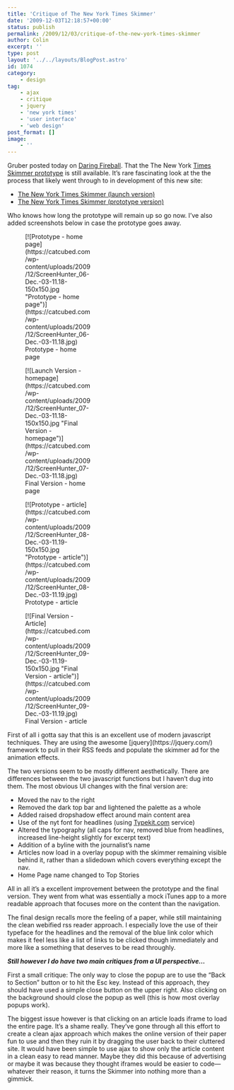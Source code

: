 ```yaml
---
title: 'Critique of The New York Times Skimmer'
date: '2009-12-03T12:18:57+00:00'
status: publish
permalink: /2009/12/03/critique-of-the-new-york-times-skimmer
author: Colin
excerpt: ''
type: post
layout: '../../layouts/BlogPost.astro'
id: 1074
category:
    - design
tag:
    - ajax
    - critique
    - jquery
    - 'new york times'
    - 'user interface'
    - 'web design'
post_format: []
image:
    - ''
---
```

Gruber posted today on [Daring Fireball](https://daringfireball.net). That the The New York [Times Skimmer prototype](https://daringfireball.net/linked/2009/12/03/article-skimmer) is still available. It’s rare fascinating look at the the process that likely went through to in development of this new site:

- [The New York Times Skimmer (launch version)](https://www.nytimes.com/timesskimmer/)
- [The New York Times Skimmer (prototype version)](https://prototype.nytimes.com/gst/articleSkimmer/)

Who knows how long the prototype will remain up so go now. I’ve also added screenshots below in case the prototype goes away.

<div class="ceebox"><figure aria-describedby="caption-attachment-1076" class="wp-caption alignleft" id="attachment_1076" style="width: 150px">[![Prototype - home page](https://catcubed.com/wp-content/uploads/2009/12/ScreenHunter_06-Dec.-03-11.18-150x150.jpg "Prototype - home page")](https://catcubed.com/wp-content/uploads/2009/12/ScreenHunter_06-Dec.-03-11.18.jpg)<figcaption class="wp-caption-text" id="caption-attachment-1076">Prototype - home page</figcaption></figure><figure aria-describedby="caption-attachment-1077" class="wp-caption alignleft" id="attachment_1077" style="width: 150px">[![Launch Version - homepage](https://catcubed.com/wp-content/uploads/2009/12/ScreenHunter_07-Dec.-03-11.18-150x150.jpg "Final Version - homepage")](https://catcubed.com/wp-content/uploads/2009/12/ScreenHunter_07-Dec.-03-11.18.jpg)<figcaption class="wp-caption-text" id="caption-attachment-1077">Final Version - home page</figcaption></figure><figure aria-describedby="caption-attachment-1078" class="wp-caption alignleft" id="attachment_1078" style="width: 150px">[![Prototype - article](https://catcubed.com/wp-content/uploads/2009/12/ScreenHunter_08-Dec.-03-11.19-150x150.jpg "Prototype - article")](https://catcubed.com/wp-content/uploads/2009/12/ScreenHunter_08-Dec.-03-11.19.jpg)<figcaption class="wp-caption-text" id="caption-attachment-1078">Prototype - article</figcaption></figure><figure aria-describedby="caption-attachment-1079" class="wp-caption alignleft" id="attachment_1079" style="width: 150px">[![Final Version - Article](https://catcubed.com/wp-content/uploads/2009/12/ScreenHunter_09-Dec.-03-11.19-150x150.jpg "Final Version - article")](https://catcubed.com/wp-content/uploads/2009/12/ScreenHunter_09-Dec.-03-11.19.jpg)<figcaption class="wp-caption-text" id="caption-attachment-1079">Final Version - article</figcaption></figure></div>First of all i gotta say that this is an excellent use of modern javascript techniques. They are using the awesome [jquery](https://jquery.com/) framework to pull in their RSS feeds and populate the skimmer ad for the animation effects.

The two versions seem to be mostly different aesthetically. There are differences between the two javascript functions but I haven’t dug into them. The most obvious UI changes with the final version are:

- Moved the nav to the right
- Removed the dark top bar and lightened the palette as a whole
- Added raised dropshadow effect around main content area
- Use of the nyt font for headlines (using [Typekit.com](https://typekit.com/) service)
- Altered the typography (all caps for nav, removed blue from headlines, increased line-height slightly for excerpt text)
- Addition of a byline with the journalist’s name
- Articles now load in a overlay popup with the skimmer remaining visible behind it, rather than a slidedown which covers everything except the nav.
- Home Page name changed to Top Stories

All in all it’s a excellent improvement between the prototype and the final version. They went from what was essentially a mock iTunes app to a more readable approach that focuses more on the content than the navigation.

The final design recalls more the feeling of a paper, while still maintaining the clean webified rss reader approach. I especially love the use of their typeface for the headlines and the removal of the blue link color which makes it feel less like a list of links to be clicked though immediately and more like a something that deserves to be read throughly.

***Still however I do have two main critiques from a UI perspective…***

First a small critique: The only way to close the popup are to use the “Back to Section” button or to hit the Esc key. Instead of this approach, they should have used a simple close button on the upper right. Also clicking on the background should close the popup as well (this is how most overlay popups work).

The biggest issue however is that clicking on an article loads iframe to load the entire page. It’s a shame really. They’ve gone through all this effort to create a clean ajax approach which makes the online version of their paper fun to use and then they ruin it by dragging the user back to their cluttered site. It would have been simple to use ajax to show only the article content in a clean easy to read manner. Maybe they did this because of advertising or maybe it was because they thought iframes would be easier to code—whatever their reason, it turns the Skimmer into nothing more than a gimmick.